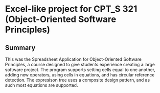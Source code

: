 # Excel-like project for CPT_S 321 (Object-Oriented Software Principles)

## Summary
This was the Spreadsheet Application for Object-Oriented Software Principles, a course designed to give students experience creating a large software project. The program supports setting cells equal to one another, adding new operators, using cells in equations, and has circular reference detection. The expresison tree uses a composite design pattern, and as such most equations are supported.
